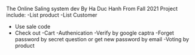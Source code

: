 The Online Saling system dev By Ha Duc Hanh From Fall 2021
Project include:
 -List product
 -List Customer
 - Use sale code
 - Check out
 -Cart 
 -Authenication
 -Verify by google captra
 -Forget password by secret question or get new password by email
 -Voting by product
